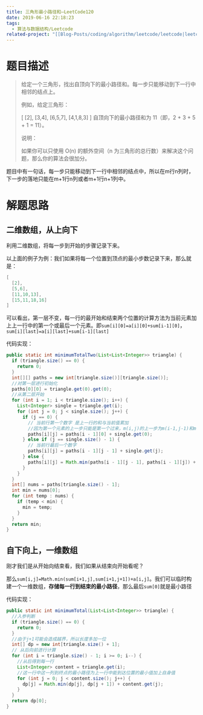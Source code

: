 ```yaml
---
title: 三角形最小路径和—LeetCode120
date: 2019-06-16 22:18:23
tags:
  - 算法与数据结构/Leetcode
related-project: "[[Blog-Posts/coding/algorithm/leetcode/leetcode|leetcode]]"
---
```


# 题目描述

> 给定一个三角形，找出自顶向下的最小路径和。每一步只能移动到下一行中相邻的结点上。
>
> 例如，给定三角形：
>
> \[
>      \[2],
>     \[3,4],
>    \[6,5,7],
>   \[4,1,8,3]
> ]
> 自顶向下的最小路径和为 11（即，2 + 3 + 5 + 1 = 11）。
>
> 说明：
>
> 如果你可以只使用 O(n) 的额外空间（n 为三角形的总行数）来解决这个问题，那么你的算法会很加分。
>

题目中有一句话，每一步只能移动到下一行中相邻的结点中，所以在m行n列时，下一步的落地只能在m+1行n列或者m+1行n+1列中。

<!--more-->

# 解题思路

## 二维数组，从上向下

利用二维数组，将每一步到开始的步骤记录下来。

以上面的例子为例：我们如果将每一个位置到顶点的最小步数记录下来，那么就是：

```java
[
  [2],
  [5,6],
  [11,10,13],
  [15,11,18,16]
]
```

可以看出，第一层不变，每一行的最开始和结束两个位置的计算方法为当前元素加上上一行中的第一个或最后一个元素。即`sum[i][0]=a[i][0]+sum[i-1][0]`，`sum[i][last]=a[i][last]+sum[i-1][last]`

代码实现：

```java
public static int minimumTotalTwo(List<List<Integer>> triangle) {
  if (triangle.size() == 0) {
    return 0;
  }
  int[][] paths = new int[triangle.size()][triangle.size()];
  //对第一层进行初始化
  paths[0][0] = triangle.get(0).get(0);
  //从第二层开始
  for (int i = 1; i < triangle.size(); i++) {
    List<Integer> single = triangle.get(i);
    for (int j = 0; j < single.size(); j++) {
      if (j == 0) {
        // 当前行第一个数字 是上一行的和与当前值累加 
        //因为第一个元素的上一步只能是第一个过来，m(i,j)的上一步为m(i-1,j-1)和m(i-1,j)由于j已经为0，所以j-1不存在，后面同理在当前行中的最后一个元素，在上一行中是没有的
        paths[i][j] = paths[i - 1][0] + single.get(0);
      } else if (j == single.size() - 1) {
        // 当前行最后一个数字
        paths[i][j] = paths[i - 1][j - 1] + single.get(j);
      } else {
        paths[i][j] = Math.min(paths[i - 1][j - 1], paths[i - 1][j]) + single.get(j);
      }
    }
  }
  int[] nums = paths[triangle.size() - 1];
  int min = nums[0];
  for (int temp : nums) {
    if (temp < min) {
      min = temp;
    }
  }
  return min;
}
```

## 自下向上，一维数组

刚才我们是从开始向结束看，我们如果从结束向开始看呢？

那么`sum[i,j]=Math.min(sum[i+1,j],sum[i+1,j+1])+a[i,j]`。我们可以临时构建一个一维数组，**存储每一行到结束的最小路径**，那么最后`sum[0]`就是最小路径

代码实现：

```java
public static int minimumTotal(List<List<Integer>> triangle) {
  //入参判断
  if (triangle.size() == 0) {
    return 0;
  }
  //由于j+1可能会造成越界，所以长度多加一位
  int[] dp = new int[triangle.size() + 1];
  // 从后向前进行计算
  for (int i = triangle.size() - 1; i >= 0; i--) {
    //从后得到每一行
    List<Integer> content = triangle.get(i);
    //这一行中这一列到终点的最小路径为上一行中能到达位置的最小值加上自身值
    for (int j = 0; j < content.size(); j++) {
      dp[j] = Math.min(dp[j], dp[j + 1]) + content.get(j);
    }
  }
  return dp[0];
}
```


